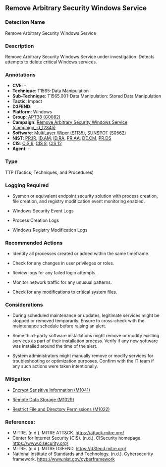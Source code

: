 
## Remove Arbitrary Security Windows Service

### Detection Name
Remove Arbitrary Security Windows Service

### Description
Remove Arbitrary Security Windows Service under investigation. Detects attempts to delete critical Windows services.

### Annotations
- **CVE**: -
- **Technique**: T1565-Data Manipulation
- **Sub-Technique**: T1565.001-Data Manipulation: Stored Data Manipulation
- **Tactic**: Impact
- **D3FEND**:
- **Platform**: Windows
- **Group**: [APT38 (G0082)](https://attack.mitre.org/groups/G0082)
- **Campaign**: [Remove Arbitrary Security Windows Service (campaign_id_12345)](https://www.dnif.it/en/kb/campaigns/remove-arbitrary-security-windows-service)
- **Software**: [MultiLayer Wiper (S1135)](https://attack.mitre.org/software/S1135), [SUNSPOT (S0562)](https://attack.mitre.org/software/S0562)
- **NIST**: [PR.IR](https://csf.tools/reference/nist-cybersecurity-framework/v2-0/pr/pr-ir), [ID.AM](https://csf.tools/reference/nist-cybersecurity-framework/v2-0/id/id-am), [ID.RA](https://csf.tools/reference/nist-cybersecurity-framework/v2-0/id/id-ra), [PR.AA](https://csf.tools/reference/nist-cybersecurity-framework/v2-0/pr/pr-aa), [DE.CM](https://csf.tools/reference/nist-cybersecurity-framework/v2-0/de/de-cm), [PR.DS](https://csf.tools/reference/nist-cybersecurity-framework/v2-0/pr/pr-ds)
- **CIS**: [CIS 6](https://www.cisecurity.org/controls/access-control-management), [CIS 8](https://www.cisecurity.org/controls/audit-log-management), [CIS 12](https://www.cisecurity.org/controls/network-infrastructure-management)
- **Agent**: -

### Type

TTP (Tactics, Techniques, and Procedures)

### Logging Required

- Sysmon or equivalent endpoint security solution with process creation, file creation, and registry modification event monitoring enabled.

- Windows Security Event Logs

- Process Creation Logs

- Windows Registry Modification Logs


### Recommended Actions

- Identify all processes created or added within the same timeframe.

- Check for any changes in user privileges or roles.

- Review logs for any failed login attempts.

- Monitor network traffic for any unusual patterns.

- Check for any modifications to critical system files.

### Considerations

- During scheduled maintenance or updates, legitimate services might be stopped or removed temporarily. Ensure to cross-check with the maintenance schedule before raising an alert.

- Some third-party software installations might remove or modify existing services as part of their installation process. Verify if any new software was installed around the time of the alert.

- System administrators might manually remove or modify services for troubleshooting or optimization purposes. Confirm with the IT team if any such actions were taken intentionally.


### Mitigation

- [Encrypt Sensitive Information (M1041)](https://attack.mitre.org/mitigations/M1041)

- [Remote Data Storage (M1029)](https://attack.mitre.org/mitigations/M1029)

- [Restrict File and Directory Permissions (M1022)](https://attack.mitre.org/mitigations/M1022)


### References:
- MITRE. (n.d.). MITRE ATT&CK. https://attack.mitre.org/
- Center for Internet Security (CIS). (n.d.). CISecurity homepage. https://www.cisecurity.org/
- MITRE. (n.d.). MITRE D3FEND. https://d3fend.mitre.org/
- National Institute of Standards and Technology. (n.d.). Cybersecurity framework. https://www.nist.gov/cyberframework
